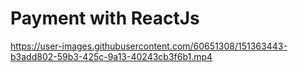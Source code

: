 # Payment with ReactJs

https://user-images.githubusercontent.com/60651308/151363443-b3add802-59b3-425c-9a13-40243cb3f6b1.mp4

